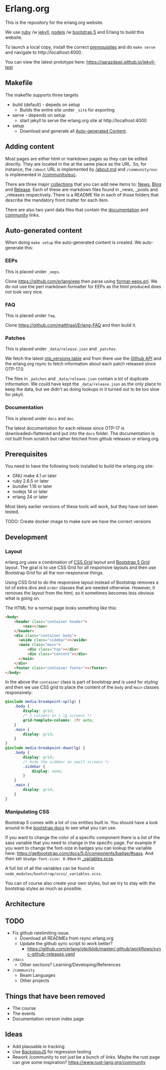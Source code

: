 # Erlang.org

This is the repository for the erlang.org website.

We use [ruby] /w [jekyll], [nodejs] /w [bootstrap 5] and Erlang to build this website.

To launch a local copy, install the correct [prerequisites](#Prerequisites) and do `make serve` and navigate to http://localhost:4000.

You can view the latest prototype here: https://garazdawi.github.io/jekyll-test

[ruby]: https://ruby.org
[jekyll]: https://jekyllrb.com/
[nodejs]: https://nodejs.org
[bootstrap 5]: https://getbootstrap.com/docs/5.0/

## Makefile

The makefile supports three targets

* build (default) - depeds on setup
  * Builds the entire site under `_site` for exporting
* serve - depends on setup
  * start jekyll to serve the erlang.org site at http://localhost:4000
* setup
  * Download and generate all [Auto-generated Content](#Auto-generated-content).

## Adding content

Most pages are either html or markdown pages so they can be edited directly. They
are located in the at the same place as the URL. So, for instance, the `/about` URL
is implemented by [/about.md](/about.md) and `/community/euc` is implemented in
[/community/euc](/community/euc.md).

There are three major [collections](https://jekyllrb.com/docs/collections/) that
you can add new items to: [News], [Blog] and [Release]. Each of these are
markdown files found in _news, _posts and _releases respectively. There is a
README file in each of those folders that describe the mandatory front matter
for each item.

There are also two yaml data files that contain the [documentation] and [community] links.

[News]: /_news/README.md
[Blog]: /_posts/README.md
[Release]: /_releases/README.md
[documentation]: [/_data/doc-links.yaml]
[community]: [/_data/community-links.yaml]

## Auto-generated content

When doing `make setup` the auto-generated content is created. We auto-generate this:

### EEPs

This is placed under `_eeps`.

Clone https://github.com/erlang/eep then parse using [format-eeps.erl]. We do not use
the perl markdown formatter for EEPs as the html produced does not look very nice.

[format-eeps.erl]: _scripts/src/format-eeps.erl

### FAQ

This is placed under `faq`.

Clone https://github.com/matthiasl/Erlang-FAQ and then build it.

### Patches

This is placed under `_data/release.json` and `_patches`.

We fetch the latest [otp_versions.table] and from there use the [Github API](https://docs.github.com/en/rest)
and the erlang.org rsync to fetch information about each patch released since OTP-17.0.

The files in `_patches` and `_data/release.json` contain a lot of duplicate information. We could have kept the
`_data/release.json` as the only place to keep the data, but we didn't as doing lookups in it turned out to
be too slow for jekyll.

[otp_versions.table]: https://github.com/erlang/otp/blob/master/otp_versions.table

### Documentation

This is placed under `docs` and `doc`.

The latest documentation for each release since OTP-17 is downloaded+flattened and put into the `docs` folder.
The documentation is not built from scratch but rather fetched from github releases or erlang.org.

## Prerequisites

You need to have the following tools installed to build the erlang.org site:

* GNU make 4.1 or later
* ruby 2.6.5 or later
* bundler 1.16 or later
* nodejs 14 or later
* erlang 24 or later

Most likely earlier versions of these tools will work, but they have not been tested.

TODO: Create docker image to make sure we have the correct versions

## Development

### Layout

erlang.org uses a combination of [CSS Grid] layout and [Bootstrap 5
Grid] layout. The goal is to use CSS Grid for all responsive layouts
and then use Bootstrap Grid for all the non-responsive things.

Using CSS Grid to do the responsive layout instead of Bootstrap
removes a lot of extra divs and `order` classes that are needed
otherwise. However, it removes the layout from the html, so it
sometimes becomes less obvious what is going on.

[CSS Grid]: https://css-tricks.com/snippets/css/complete-guide-grid/
[Bootstrap 5 Grid]: https://getbootstrap.com/docs/5.0/layout/grid/

The HTML for a normal page looks something like this:

```html
<body>
    <header class="container header">
        <nav></nav>
    </header>
    <div class="container body">
      <aside class="sidebar"></aside>
      <main class="main">
          <div class="top"></div>
          <div class="content"></div>
      </main>
    </div>
    <footer class="container footer"></footer>
</body>
```

In the above the `container` class is part of bootstrap and is used for
styling and then we use CSS grid to place the content of the `body` and
`main` classes responsively:

```scss
@include media-breakpoint-up(lg) {
    .body {
        display: grid;
        /* 2 columns on > lg screens */
        grid-template-columns: 1fr auto;
    }
    .main {
        display: grid;
    }
}
@include media-breakpoint-down(lg) {
    .body {
        display: grid;
        /* Hide the sidebar on small screens */
        .sidebar {
            display: none;
        }
    }
    .main {
        display: grid;
    }
}
```

### Manipulating CSS

Bootstrap 5 comes with a lot of css entities built in. You should have a look around in the [bootstrap docs] to see what you can use.

If you want to change the color of a specific component there is a list of the sass variable that you need to change in the specific page. For example if you want to change the font-size in badges you can lookup the variable here: https://getbootstrap.com/docs/5.0/components/badge/#sass. And then set `$badge-font-size: 0.80em` in [_variables.scss](_sass/_variables.scss]).

A full list of all the variables can be found in `node_modules/bootstrap/scss/_variables.scss`.

You can of course also create your own styles, but we try to stay with the bootstrap styles as much as possible.

[bootstrap docs]: https://getbootstrap.com/docs/5.0/

## Architecture

## TODO

* Fix github ratelimiting issue.
  * Download all READMEs from rsync erlang.org
  * Update the github sync script to work better?
    * https://github.com/erlang/otp/blob/master/.github/workflows/sync-github-releases.yaml
* `/docs`
  * Other sections? Learning/Developing/References
* `/community`
  * Beam Languages
  * Other projects
## Things that have been removed

* The course
* The events
* Documentation version index page

## Ideas

* Add plausable.io tracking
* Use [BackstopJS](https://css-tricks.com/automating-css-regression-testing/) for regression testing 
* Rework /community to not just be a bunch of links. Maybe the rust page can give some inspiration? https://www.rust-lang.org/community